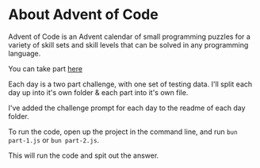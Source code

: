 # About Advent of Code

Advent of Code is an Advent calendar of small programming puzzles for a variety of skill sets and skill levels that can be solved in any programming language.

You can take part [here](https://adventofcode.com/2023)

Each day is a two part challenge, with one set of testing data. I'll split each day up into it's own folder & each part into it's own file.

I've added the challenge prompt for each day to the readme of each day folder.

To run the code, open up the project in the command line, and run `bun part-1.js` or `bun part-2.js`.

This will run the code and spit out the answer.

